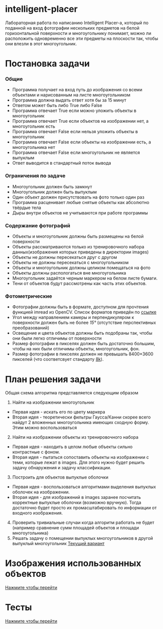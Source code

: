 # intelligent-placer
Лабораторная работа по написанию Intelligent Placer-а, который по поданной на вход фотографии нескольких предметов на белой горизонтальной поверхности и многоугольнику понимает, можно ли расположить одновременно все эти предметы на плоскости так, чтобы они влезли в этот многоугольник.
# Постановка задачи
### Общие
- Программа получает на вход путь до изображения со всеми объектами и нарисованным на листе многоугольником
- Программа должна выдать ответ хотя бы за 15 минут
- Ответом может быть либо True либо False
- Программа отвечает True если можно уложить объекты в многоугольник
- Программа отвечает True если объектов на изображении нет, а многоугольник есть
- Программа отвечает False если нельзя уложить объекты в многоугольник
- Программа отвечает False если объекты на изображении есть, а многоугольника нет
- Программа отвечает False если многоугольник не является выпуклым
- Ответ выводится в стандартный поток вывода

### Ограничения по задаче
- Многоугольник должен быть замкнут 
- Многоугольник должен быть выпуклым
- Один объект должен присутствовать на фото только один раз
- Программа расценивает любые снятые объекты как абсолютно твёрдые тела
- Дыры внутри объектов не учитываются при работе программы 

### Содержание фотографий
- Объекты и многоугольник должны быть размещены на белой поверхности
- Объекты рассматриваются только из тренировочного набора данных(изображения которых приведены в директории images) 
- Объекты не должны пересекаться друг с другом
- Объекты не должны пересекаться с многоугольником
- Объекты и многоугольник должны целиком помещаться на фото
- Объекты должны распологаться вне многоугольника
- Многоугольник задаётся черным маркером на белом листе бумаги.
- Тени от объектов будут рассмотрены как часть этих объектов.

### Фотометрические
- Фотографии должны быть в формате, доступном для прочтения функцией imread из OpenCV. Список форматов приведён по [ссылке](https://docs.opencv.org/3.4/d4/da8/group__imgcodecs.html#ga288b8b3da0892bd651fce07b3bbd3a56)
- Угол между направлением камеры и перпендикуляром к поверхности должен быть не более *15&deg;* (отсутствие перспективных преобразований)
- Освещение и цвета объектов должны быть подобраны так, чтобы они были легко отличимы от поверхности
- Размер фотографии в пикселях должен быть достаточно большим, чтобы на них были отличимы объекты, многоугольник, фон.
- Размер фотографии в пикселях должен не превышать 8400×3600 пикселей (что соответсвует стандарту [8k](https://ru.wikipedia.org/wiki/8K_(%D1%80%D0%B0%D0%B7%D1%80%D0%B5%D1%88%D0%B5%D0%BD%D0%B8%D0%B5))).

# План решения задачи
Общая схема алгоритма представляется следующим образом
1) Найти на изображении многоугольник
  - Первая идея - искать его по цвету маркера
  - Вторая идея - теоретически фильтры Гаусса/Канни скорее всего найдут 2 вложенных многоугольника имеющих сходную форму. Этим можно воспользоваться
2) Найти на изображении объекты из тренировочного набора
  - Первая идея - находить в целом любые объекты сильно контрастные с фоном.
  - Вторая идея - пытаться сопоставить объекты на изображении с теми, которые лежат в images. Для этого нужно будет решить задачу обнаружения и задачу классификации.
3) Построить для объектов выпуклые оболочки
  - Первая идея - воспользоваться алгоритмами выделения выпуклых оболочек на изображении.
  - Вторая идея - для изображений в images заранее посчитать корректные выпуклые оболочки (возможно вручную). Тогда достаточно будет просто их промасштабировать по информации от входного изображения.
4) Проверить тривиальные случаи когда алгоритм работать не будет (например сравнение сумм площадей объектов и площади многоугольника)
5) Решать задачу о помещении выпуклых многоугольников в другой выпуклый многоугольник
  [Текущий вариант](Algorithm.md)
  
# Изображения использованных объектов
[Нажмите чтобы перейти](images)

# Тесты
[Нажмите чтобы перейти](test_cases)
